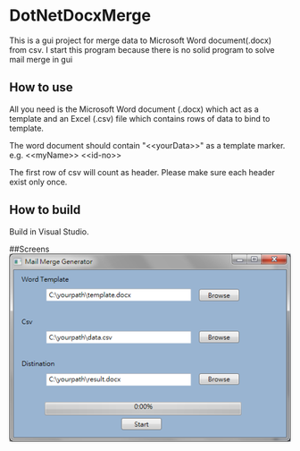 # DotNetDocxMerge
This is a gui project for merge data to  Microsoft Word document(.docx) from csv. I start this program because there is no solid program to solve mail merge in gui

## How to use
All you need is the  Microsoft Word document (.docx) which act as a template and an Excel (.csv) file which contains rows of data to bind to template.

The word document should contain "\<\<yourData\>\>" as a template marker. e.g. \<\<myName\>\> \<\<id-no\>\>

The first row of csv will count as header. Please make sure each header exist only once. 

## How to build
Build in Visual Studio.

##Screens
![alt tag](https://raw.githubusercontent.com/SunnyTam/DotNetDocxMerge/master/DotNetDocxMerge/mail-merge-generator.png)
